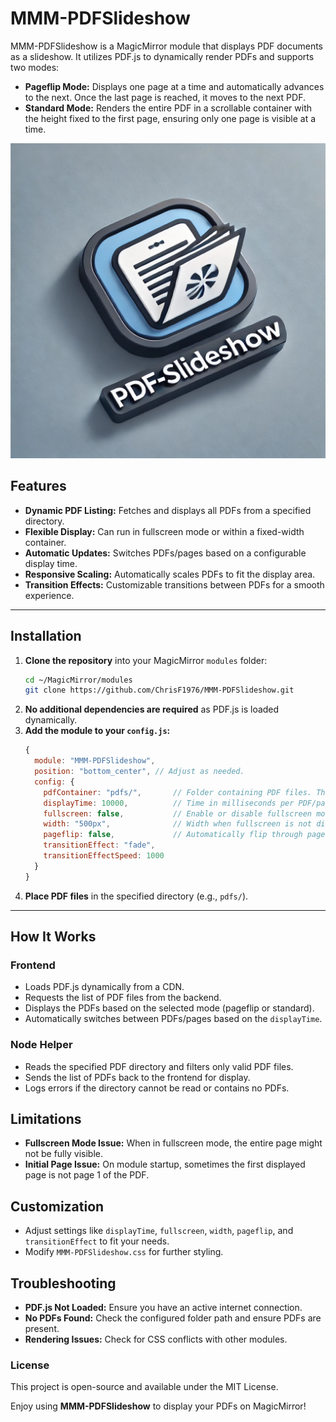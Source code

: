 # MMM-PDFSlideshow

MMM-PDFSlideshow is a MagicMirror module that displays PDF documents as a slideshow. It utilizes PDF.js to dynamically render PDFs and supports two modes:

- **Pageflip Mode:** Displays one page at a time and automatically advances to the next. Once the last page is reached, it moves to the next PDF.
- **Standard Mode:** Renders the entire PDF in a scrollable container with the height fixed to the first page, ensuring only one page is visible at a time.

![MMM-PDFSlideshow Architecture](MMM-PDFSlideshow.jpg)

## Features

- **Dynamic PDF Listing:** Fetches and displays all PDFs from a specified directory.
- **Flexible Display:** Can run in fullscreen mode or within a fixed-width container.
- **Automatic Updates:** Switches PDFs/pages based on a configurable display time.
- **Responsive Scaling:** Automatically scales PDFs to fit the display area.
- **Transition Effects:** Customizable transitions between PDFs for a smooth experience.

---

## Installation

1. **Clone the repository** into your MagicMirror `modules` folder:
   ```sh
   cd ~/MagicMirror/modules
   git clone https://github.com/ChrisF1976/MMM-PDFSlideshow.git
   ```
2. **No additional dependencies are required** as PDF.js is loaded dynamically.
3. **Add the module to your `config.js`:**
   ```js
   {
     module: "MMM-PDFSlideshow",
     position: "bottom_center", // Adjust as needed.
     config: {
       pdfContainer: "pdfs/",       // Folder containing PDF files. The "/" is necessary.
       displayTime: 10000,          // Time in milliseconds per PDF/page
       fullscreen: false,           // Enable or disable fullscreen mode. If true, set also `position` to a fulscreen region.
       width: "500px",              // Width when fullscreen is not disabled
       pageflip: false,             // Automatically flip through pages
       transitionEffect: "fade",
       transitionEffectSpeed: 1000
     }
   }
   ```
4. **Place PDF files** in the specified directory (e.g., `pdfs/`).

---

## How It Works

### Frontend
- Loads PDF.js dynamically from a CDN.
- Requests the list of PDF files from the backend.
- Displays the PDFs based on the selected mode (pageflip or standard).
- Automatically switches between PDFs/pages based on the `displayTime`.

### Node Helper
- Reads the specified PDF directory and filters only valid PDF files.
- Sends the list of PDFs back to the frontend for display.
- Logs errors if the directory cannot be read or contains no PDFs.



## Limitations

- **Fullscreen Mode Issue:** When in fullscreen mode, the entire page might not be fully visible.
- **Initial Page Issue:** On module startup, sometimes the first displayed page is not page 1 of the PDF.



## Customization

- Adjust settings like `displayTime`, `fullscreen`, `width`, `pageflip`, and `transitionEffect` to fit your needs.
- Modify `MMM-PDFSlideshow.css` for further styling.



## Troubleshooting

- **PDF.js Not Loaded:** Ensure you have an active internet connection.
- **No PDFs Found:** Check the configured folder path and ensure PDFs are present.
- **Rendering Issues:** Check for CSS conflicts with other modules.



### License
This project is open-source and available under the MIT License.

Enjoy using **MMM-PDFSlideshow** to display your PDFs on MagicMirror!
